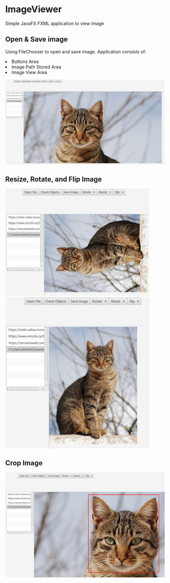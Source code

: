 # ImageViewer
Simple JavaFX FXML application to view image

## Open & Save image
Using FileChooser to open and save image.
Application consists of:
<li>Buttons Area</li>
<li>Image Path Stored Area</li>
<li>Image View Area</li>

![ViewImage](sample/ViewImg.jpg)


## Resize, Rotate, and Flip Image
![resizeImg](sample/resize.jpg)
![flipImg](sample/flip.jpg)

## Crop Image
![cropImg](sample/crop.jpg)
